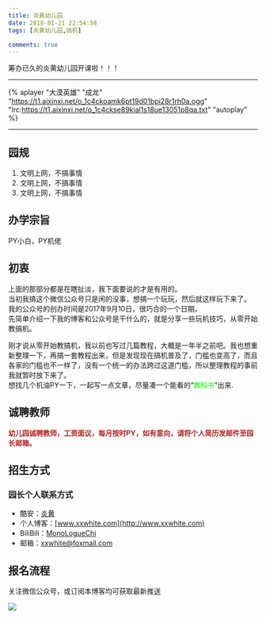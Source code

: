 ```yaml
---
title: 炎黄幼儿园
date: 2018-01-21 22:54:58
tags: [炎黄幼儿园,搞机]

comments: true
---
```


筹办已久的炎黄幼儿园开课啦！！！

<!-- more -->

- - - - -

{% aplayer "大漠英雄" "成龙" "https://t1.aixinxi.net/o_1c4ckoamk6pt19d01bpi28r1rh0a.ogg" "lrc:https://t1.aixinxi.net/o_1c4ckse89kial1s18ue13051p8qa.txt" "autoplay" %}

- - - - -


## 园规
1. 文明上网，不搞事情
2. 文明上网，不搞事情
3. 文明上网，不搞事情

## 办学宗旨
PY小白，PY机佬

## 初衷
上面的那部分都是在瞎扯淡，我下面要说的才是有用的。  
当初我搞这个微信公众号只是闲的没事，想搞一个玩玩，然后就这样玩下来了。  
我的公众号的创办时间是2017年9月10日，很巧合的一个日期。  
先简单介绍一下我的博客和公众号是干什么的，就是分享一些玩机技巧，从零开始教搞机。  

刚才说从零开始教搞机，我以前也写过几篇教程，大概是一年半之前吧。我也想重新整理一下，再搞一套教程出来，但是发现现在搞机普及了，门槛也变高了，而且各家的门槛也不一样了，没有一个统一的办法跨过这道门槛，所以整理教程的事前我就暂时放下来了。  
想找几个机油PY一下，一起写一点文章，尽量凑一个能看的“<font color=#00FF00>教科书</font>”出来.

## 诚聘教师
<font color=#B22222><b>幼儿园诚聘教师，工资面议，每月按时PY，如有意向，请将个人简历发邮件至园长邮箱。 </b></font>

## 招生方式
### 园长个人联系方式
- 酷安：[炎黄](https://www.coolapk.com/u/561054)
- 个人博客：[www.xxwhite.com](http://www.xxwhite.com)
- BiliBili：[MonoLogueChi](https://space.bilibili.com/28474682/#/)
- 邮箱：[xxwhite@foxmail.com](mailto:xxwhite@foxmail.com)

## 报名流程

关注微信公众号，或订阅本博客均可获取最新推送

![](https://s1.ax2x.com/2018/01/21/pXvKh.jpg)
